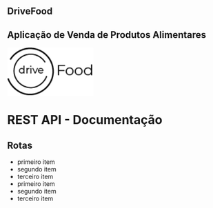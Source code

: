 ## DriveFood
Aplicação de Venda de Produtos Alimentares
-----------------------------------------------------
<img align="center" src="drive_food.png" alt="DriveFood" width="200" height="auto">

<h1> REST API - Documentação </h1>

<h2>Rotas</h2>
<ul>
  <li>primeiro item</li>
  <li>segundo item</li>
  <li>terceiro item</li>
  <li>primeiro item</li>
  <li>segundo item</li>
  <li>terceiro item</li>
</ul>